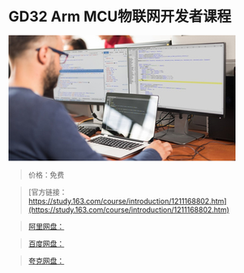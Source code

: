 # GD32 Arm MCU物联网开发者课程

![img](../../../assets/study163/free/7cc4d269b21b445bb4db5dda5360ec28.jpg)

> 价格：免费

> [官方链接：https://study.163.com/course/introduction/1211168802.htm](https://study.163.com/course/introduction/1211168802.htm)

> [阿里网盘：]()

> [百度网盘：]()

> [夸克网盘：]()
